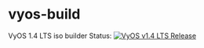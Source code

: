 # vyos-build
VyOS 1.4 LTS iso builder
Status: [![VyOS v1.4 LTS Release](https://github.com/akazantzidis/vyos-build/actions/workflows/vyos-1.4-lts.yaml/badge.svg)](https://github.com/akazantzidis/vyos-build/actions/workflows/vyos-1.4-lts.yaml)
